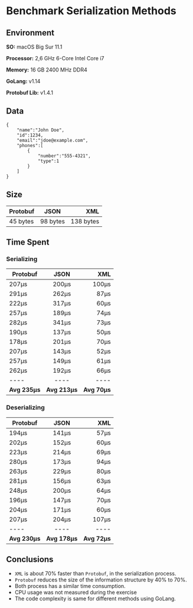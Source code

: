 # Benchmark Serialization Methods

## Environment

**SO:** macOS Big Sur 11.1

**Processor:** 2,6 GHz 6-Core Intel Core i7

**Memory:** 16 GB 2400 MHz DDR4

**GoLang:** v1.14

**Protobuf Lib:** v1.4.1


## Data

```
{
    "name":"John Doe",
    "id":1234,
    "email":"jdoe@example.com",
    "phones":[
        {
            "number":"555-4321",
            "type":1
        }
    ]
}
```

## Size

| **Protobuf**  | **JSON** | **XML** |
| ------------- |:----:| -----:|
| 45 bytes | 98 bytes | 138 bytes |


## Time Spent

### Serializing

| **Protobuf**  | **JSON** | **XML** |
| ------------- |:----:| -----:|
| 207µs | 200µs | 100µs |
| 291µs | 262µs | 87µs |
| 222µs | 317µs | 60µs |
| 257µs | 189µs | 74µs |
| 282µs | 341µs | 73µs |
| 190µs | 137µs | 50µs |
| 178µs | 201µs | 70µs |
| 207µs | 143µs | 52µs |
| 257µs | 149µs | 61µs |
| 262µs | 192µs | 66µs |
| ---- | ---- | ---- |
| **Avg 235µs** | **Avg 213µs** | **Avg 70µs** |

### Deserializing

| **Protobuf**  | **JSON** | **XML** |
| ------------- |:----:| -----:|
| 194µs |  141µs | 57µs |
| 202µs |  152µs | 60µs |
| 223µs |  214µs | 69µs |
| 280µs |  173µs | 94µs |
| 263µs |  229µs | 80µs |
| 281µs |  156µs | 63µs |
| 248µs |  200µs | 64µs |
| 196µs |  147µs | 70µs |
| 204µs |  171µs | 60µs |
| 207µs |  204µs | 107µs |
| ---- | ---- | ---- |
| **Avg 230µs** | **Avg 178µs** | **Avg 72µs** |

## Conclusions

- `XML` is about 70% faster than `Protobuf`, in the serialization process.
- `Protobuf` reduces the size of the information structure by 40% to 70%.
- Both process has a similar time consumption.
- CPU usage was not measured during the exercise 
- The code complexity is same for different methods using GoLang.